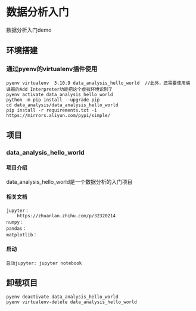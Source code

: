 # 数据分析入门

数据分析入门demo


## 环境搭建

### 通过pyenv的virtualenv插件使用

    pyenv virtualenv  3.10.9 data_analysis_hello_world  //此外，还需要使用编译器的Add Interpreter功能把这个虚拟环境识别了
    pyenv activate data_analysis_hello_world
    python -m pip install --upgrade pip
    cd data_analysis/data_analysis_hello_world
    pip install -r requirements.txt -i https://mirrors.aliyun.com/pypi/simple/

## 项目

### data_analysis_hello_world

#### 项目介绍

data_analysis_hello_world是一个数据分析的入门项目

#### 相关文档
    jupyter：
        https://zhuanlan.zhihu.com/p/32320214
    numpy：
    pandas：
    matplotlib：
   


#### 启动
    启动jupyter: jupyter notebook

    

## 卸载项目
    pyenv deactivate data_analysis_hello_world 
    pyenv virtualenv-delete data_analysis_hello_world
 

